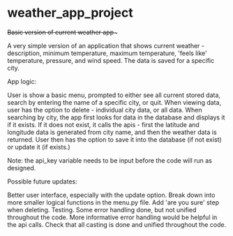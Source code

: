 # weather_app_project
~~Basic version of current weather app~~~

A very simple version of an application that shows current weather - description, minimum temperature, maximum temperature, 'feels like' temperature, pressure, and wind speed. 
The data is saved for a specific city. 

App logic:

User is show a basic menu, prompted to either see all current stored data, search by entering the name of a specific city, or quit. 
When viewing data, user has the option to delete - individual city data, or all data.
When searching by city, the app first looks for data in the database and displays it if it exists. 
If it does not exist, it calls the apis - first the latitude and longitude data is generated from city name, and then the weather data is returned. 
User then has the option to save it into the database (if not exist) or update it (if exists.)

Note: the api_key variable needs to be input before the code will run as designed. 

Possible future updates:

Better user interface, especially with the update option. 
Break down into more smaller logical functions in the menu.py file.
Add 'are you sure' step when deleting.
Testing. 
Some error handling done, but not unified throughout the code. More informative error handling would be helpful in the api calls.
Check that all casting is done and unified throughout the code. 
